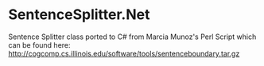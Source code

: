 # SentenceSplitter.Net
Sentence Splitter class ported to C# from Marcia Munoz's Perl Script which can be found here: http://cogcomp.cs.illinois.edu/software/tools/sentenceboundary.tar.gz
